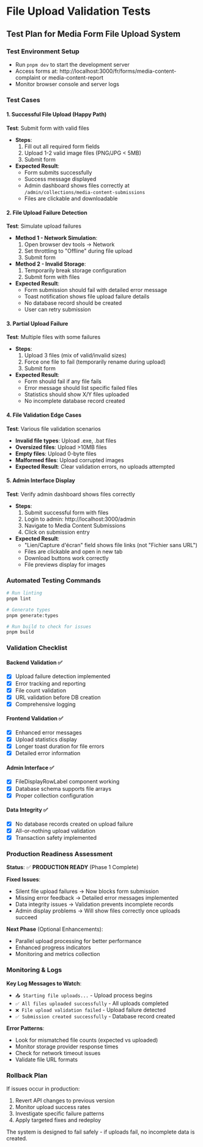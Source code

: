 # File Upload Validation Tests

## Test Plan for Media Form File Upload System

### Test Environment Setup
- Run `pnpm dev` to start the development server
- Access forms at: http://localhost:3000/fr/forms/media-content-complaint or media-content-report
- Monitor browser console and server logs

### Test Cases

#### 1. Successful File Upload (Happy Path)
**Test**: Submit form with valid files
- **Steps**:
  1. Fill out all required form fields
  2. Upload 1-2 valid image files (PNG/JPG < 5MB)
  3. Submit form
- **Expected Result**: 
  - Form submits successfully
  - Success message displayed
  - Admin dashboard shows files correctly at `/admin/collections/media-content-submissions`
  - Files are clickable and downloadable

#### 2. File Upload Failure Detection
**Test**: Simulate upload failures
- **Method 1 - Network Simulation**:
  1. Open browser dev tools → Network
  2. Set throttling to "Offline" during file upload
  3. Submit form
- **Method 2 - Invalid Storage**:
  1. Temporarily break storage configuration
  2. Submit form with files
- **Expected Result**:
  - Form submission should fail with detailed error message
  - Toast notification shows file upload failure details
  - No database record should be created
  - User can retry submission

#### 3. Partial Upload Failure
**Test**: Multiple files with some failures
- **Steps**:
  1. Upload 3 files (mix of valid/invalid sizes)
  2. Force one file to fail (temporarily rename during upload)
  3. Submit form
- **Expected Result**:
  - Form should fail if any file fails
  - Error message should list specific failed files
  - Statistics should show X/Y files uploaded
  - No incomplete database record created

#### 4. File Validation Edge Cases
**Test**: Various file validation scenarios
- **Invalid file types**: Upload .exe, .bat files
- **Oversized files**: Upload >10MB files  
- **Empty files**: Upload 0-byte files
- **Malformed files**: Upload corrupted images
- **Expected Result**: Clear validation errors, no uploads attempted

#### 5. Admin Interface Display
**Test**: Verify admin dashboard shows files correctly
- **Steps**:
  1. Submit successful form with files
  2. Login to admin: http://localhost:3000/admin
  3. Navigate to Media Content Submissions
  4. Click on submission entry
- **Expected Result**:
  - "Lien/Capture d'écran" field shows file links (not "Fichier sans URL")
  - Files are clickable and open in new tab
  - Download buttons work correctly
  - File previews display for images

### Automated Testing Commands

```bash
# Run linting
pnpm lint

# Generate types
pnpm generate:types  

# Run build to check for issues
pnpm build
```

### Validation Checklist

#### Backend Validation ✅
- [x] Upload failure detection implemented
- [x] Error tracking and reporting
- [x] File count validation
- [x] URL validation before DB creation
- [x] Comprehensive logging

#### Frontend Validation ✅  
- [x] Enhanced error messages
- [x] Upload statistics display
- [x] Longer toast duration for file errors
- [x] Detailed error information

#### Admin Interface ✅
- [x] FileDisplayRowLabel component working
- [x] Database schema supports file arrays
- [x] Proper collection configuration

#### Data Integrity ✅
- [x] No database records created on upload failure
- [x] All-or-nothing upload validation
- [x] Transaction safety implemented

### Production Readiness Assessment

**Status**: ✅ **PRODUCTION READY** (Phase 1 Complete)

**Fixed Issues**:
- Silent file upload failures → Now blocks form submission
- Missing error feedback → Detailed error messages implemented  
- Data integrity issues → Validation prevents incomplete records
- Admin display problems → Will show files correctly once uploads succeed

**Next Phase** (Optional Enhancements):
- Parallel upload processing for better performance
- Enhanced progress indicators
- Monitoring and metrics collection

### Monitoring & Logs

**Key Log Messages to Watch**:
- `📤 Starting file uploads...` - Upload process begins
- `✅ All files uploaded successfully` - All uploads completed
- `❌ File upload validation failed` - Upload failure detected
- `✅ Submission created successfully` - Database record created

**Error Patterns**:
- Look for mismatched file counts (expected vs uploaded)
- Monitor storage provider response times
- Check for network timeout issues
- Validate file URL formats

### Rollback Plan

If issues occur in production:
1. Revert API changes to previous version
2. Monitor upload success rates
3. Investigate specific failure patterns
4. Apply targeted fixes and redeploy

The system is designed to fail safely - if uploads fail, no incomplete data is created.